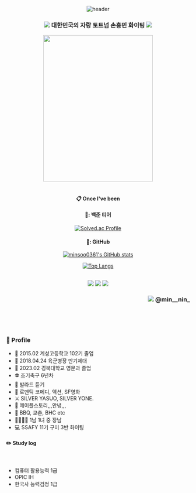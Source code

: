 <div align="center"> 

![header](https://capsule-render.vercel.app/api?type=cylinder&color=000000&height=150&section=header&text=MinSooKim&fontColor=ffffff&fontSize=70&animation=fadeIn&fontAlignY=55&desc=%20&descAlignY=62&descAlign=62)
  
###  <img src ="https://img.shields.io/badge/Nike-000000?style=for-the-badge&logo=Nike&logoColor=white"> 대한민국의 자랑 토트넘 손흥민 화이팅 <img src ="https://img.shields.io/badge/Adidas-000000?style=for-the-badge&logo=Adidas&logoColor=white">
<img src = "https://cdn.newsian.co.kr/news/photo/202311/65522_44075_3316.jpg" width = "300" height = "400"/>

 <br/>
 <br/>
  
####  :clipboard: Once I've been

#### 🥇: 백준 티어

[![Solved.ac Profile](http://mazassumnida.wtf/api/generate_badge?boj=kei03016)](https://solved.ac/kei03016)

#### 🥇: GitHub
[![minsoo0361's GitHub stats](https://github-readme-stats.vercel.app/api?username=minsoo0361&include_all_commits=true&show_icons=true&theme=highcontrast)](https://github.com/minsoo0361/github-readme-stats)

[![Top Langs](https://github-readme-stats.vercel.app/api/top-langs/?username={kei03016(string)})](https://github.com/anuraghazra/github-readme-stats)


  
 <br/>
  
<img src ="https://img.shields.io/badge/Python-3776AB?style=for-the-badge&logo=Python&logoColor=white">
<img src="https://img.shields.io/badge/github-181717?style=for-the-badge&logo=github&logoColor=white">
<img src="https://img.shields.io/badge/VSCode-007ACC?style=for-the-badge&logo=VisualStudioCode&logoColor=white">
</div>
<div align="right"> 
  

###  <img src="https://img.shields.io/badge/Instagram-e4405f?style=for-the-badge&logo=Instagram&logoColor=white"> @min__nin_
</div>  
 <br/>
 
   <br/>
   <br/>

   
### 📂 Profile


- 🥇 2015.02 계성고등학교 102기 졸업
- 🥈 2018.04.24 육군병장 만기제대
- 🥉 2023.02 경북대학교 영문과 졸업
- ⚽ 조기축구 6년차
- 🎵 발라드 듣기
- 🎥 로맨틱 코메디, 액션, SF영화
- ⚔️ SILVER YASUO, SILVER YONE.
- 🍁 메이플스토리,,,안녕,,,
- 🐔 BBQ, ~~교촌~~, BHC etc
- 👨‍👩‍👧‍👦 1남 1녀 중 장남
- 💻 SSAFY 11기 구미 3반 화이팅


#### :pencil2: Study log 
  <br/>    
  
  - 컴퓨터 활용능력 1급
  - OPIC IH
  - 한국사 능력검정 1급
    
  <br/>
